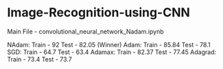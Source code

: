 # Image-Recognition-using-CNN

Main File - convolutional_neural_network_Nadam.ipynb

NAdam:   Train - 92     Test - 82.05 (Winner)
Adam:    Train - 85.84   Test - 78.1
SGD:     Train - 64.7   Test - 63.4
Adamax:  Train - 82.37  Test - 77.45
Adagrad: Train - 73.4   Test - 73.7
